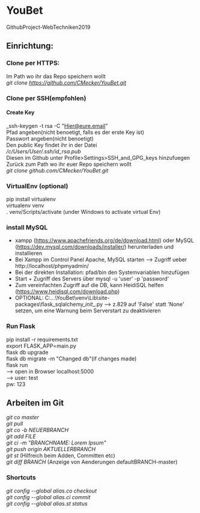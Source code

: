 # YouBet
GithubProject-WebTechniken2019

## Einrichtung:

### Clone per HTTPS:

Im Path wo ihr das Repo speichern wollt  
_git clone https://github.com/CMecker/YouBet.git_

### Clone per SSH(empfohlen)

#### Create Key 

_ssh-keygen -t rsa -C "Hier@eure.email"  
Pfad angeben(nicht benoetigt, falls es der erste Key ist)  
Passwort angeben(nicht benoetigt)  
Den public Key findet ihr in der Datei  
*/c/Users/User/.ssh/id_rsa.pub*  
Diesen im Github unter Profile>Settings>SSH_and_GPG_keys hinzufuegen  
Zurück zum Path wo ihr euer Repo speichern wollt  
_git clone github.com/CMecker/YouBet.git_  

### VirtualEnv (optional)

pip install virtualenv  
virtualenv venv  
. venv/Scripts/activate (under Windows to activate virtual Env)  

### install MySQL

* xampp (https://www.apachefriends.org/de/download.html) oder MySQL (https://dev.mysql.com/downloads/installer/) herunterladen und installieren
* Bei Xampp im Control Panel Apache, MySQL starten --> Zugriff ueber http://localhost/phpmyadmin/
* Bei der direkten Installation: pfad/bin den Systemvariablen hinzufügen
* Start + Zugriff des Servers über mysql -u 'user' -p 'password'
* Zum vereinfachten Zugriff auf die DB, kann HeidiSQL helfen (https://www.heidisql.com/download.php)
* OPTIONAL: C:\...\YouBet\venv\Lib\site-packages\flask_sqlalchemy\__init__.py --> z.829 auf 'False' statt 'None' setzen, um eine Warnung beim Serverstart zu deaktivieren

### Run Flask

pip install -r requirements.txt  
export FLASK_APP=main.py  
flask db upgrade  
flask db migrate -m "Changed db"(if changes made)  
flask run  
--> open in Browser localhost:5000  
--> user: test  
    pw: 123  

## Arbeiten im Git

_git co master_  
_git pull_  
_git co -b NEUERBRANCH_  
_git add FILE_  
_git ci -m "BRANCHNAME: Lorem Ipsum"_  
_git push origin AKTUELLERBRANCH_  
_git st_ (Hilfreich beim Adden, Committen etc)  
_git diff BRANCH_ (Anzeige von Aenderungen defaultBRANCH-master)  

### Shortcuts

_git config --global alias.co checkout_  
_git config --global alias.ci commit_  
_git config --global alias.st status_  
